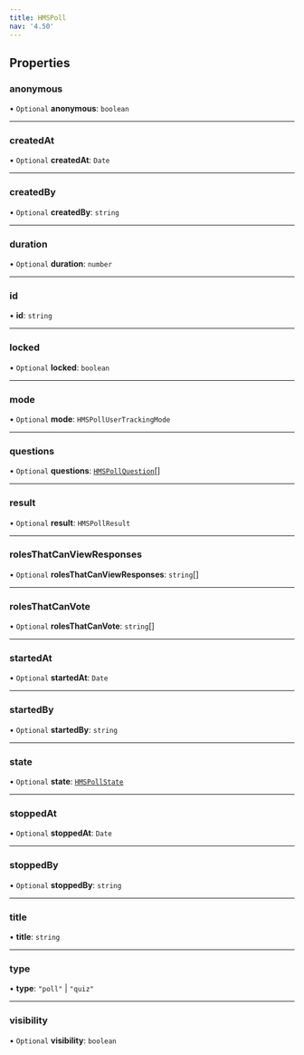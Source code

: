 ```yaml
---
title: HMSPoll
nav: '4.50'
---
```


## Properties

### anonymous

• `Optional` **anonymous**: `boolean`

---

### createdAt

• `Optional` **createdAt**: `Date`

---

### createdBy

• `Optional` **createdBy**: `string`

---

### duration

• `Optional` **duration**: `number`

---

### id

• **id**: `string`

---

### locked

• `Optional` **locked**: `boolean`

---

### mode

• `Optional` **mode**: `HMSPollUserTrackingMode`

---

### questions

• `Optional` **questions**: [`HMSPollQuestion`](/api-reference/javascript/v2/interfaces/HMSPollQuestion)[]

---

### result

• `Optional` **result**: `HMSPollResult`

---

### rolesThatCanViewResponses

• `Optional` **rolesThatCanViewResponses**: `string`[]

---

### rolesThatCanVote

• `Optional` **rolesThatCanVote**: `string`[]

---

### startedAt

• `Optional` **startedAt**: `Date`

---

### startedBy

• `Optional` **startedBy**: `string`

---

### state

• `Optional` **state**: [`HMSPollState`](/api-reference/javascript/v2/home/content#hmspollstate)

---

### stoppedAt

• `Optional` **stoppedAt**: `Date`

---

### stoppedBy

• `Optional` **stoppedBy**: `string`

---

### title

• **title**: `string`

---

### type

• **type**: `"poll"` \| `"quiz"`

---

### visibility

• `Optional` **visibility**: `boolean`
